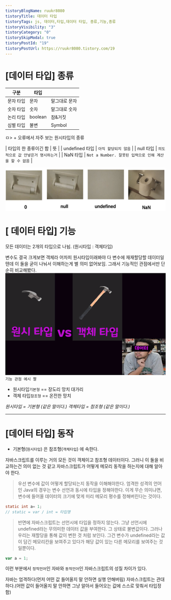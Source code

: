 ```yaml
---
tistoryBlogName: ruukr8080
tistoryTitle: 데이터 타입
tistoryTags: js, 데이터,타입,데이터 타입, 종류,기능,종류
tistoryVisibility: "3"
tistoryCategory: "0"
tistorySkipModal: true
tistoryPostId: "19"
tistoryPostUrl: https://ruukr8080.tistory.com/19
---
```


# [데이터 타입] 종류


| 구분 | 타입         |                               |
| -------------- | ------------ | ------------------------------------------------------ |
| 문자 타입      | 문자         | 말그대로 문자                               |
| 숫자 타입      | 숫자         | 말그대로 숫자                                 |
| 논리 타입      |  boolean     |                                                참&거짓|
| 심벌 타입      | 불변         | Symbol                                                 |
 
ㅁ> + 오류에서 자주 보는 원시타입의 종류 

| 타입의 한 종류이긴 함 | 뜻                                                     |
| undefined 타입        | `아직 할당되지 않음`                                   |
| null 타입             | `의도적으로 값 안넣은거 명시하는거`                    |
| NaN 타입              | `Not a Number. 잘못된 입력으로 인해 계산을 할 수 없음` |



![짤.png](./%EB%85%B8%ED%8A%B8/JavaScript/JavaScript_Deep_Dive_study/%ED%95%9C/media/%EC%A7%A4.png)



# [ 데이터 타입] 기능

모든 데이터는 2개의 타입으로 나뉨. 
(원시타입 : 객체타입)

변수도 결국 크게보면 객체라 
어차피 원시타입이래봐야 다 변수에 재재할당할 데이터일텐데  이 둘을 굳이 나눠서 이해하는게 별 의미 없어보임.
그래서 기능적인 관점에서만 단순히 비교해봤다.
![데이터 타입.png](./%EB%85%B8%ED%8A%B8/JavaScript/JavaScript_Deep_Dive_study/%ED%95%9C/media/%EB%8D%B0%EC%9D%B4%ED%84%B0%20%ED%83%80%EC%9E%85.png)
 `기능 관점 예시 짤`

- 원시타입`기본형` == 장도리 망치  대가리
- 객체 타입`참조형` ==  온전한 망치

_원시타입 = 기본형 (같은 말이다.)_
_객체타입 = 참조형 (같은 말이다.)_






---


# [데이터 타입] 동작

- 기본형(`원시타입`) 은 참조형(`객체타입`) 에 속한다.

자바스크립트를 이루는 거의 모든 것이 객체이고 참조형 데이터이다.
그러니 이 둘을 비교하는건 의미 없는 것 같고
자바스크립트가 어떻게 메모리 동작을 하는지에 대해 알아야 한다.


> 우선 변수에 값이 어떻게 할당되는지 동작을 이해해야한다.
> 엄격한 성격의 언어인 Java의 경우는 변수 선언과 동시에 타입을 정해야한다.
> 이게 무슨 의미냐면, 변수에 들어올 데이터의 크기에 맞게 미리 메모리 평수를 정해버린다는 것이다.

```java
static int a= 1;
// static = var / int = 타입명
```

> 반면에 자바스크립트는 선언시에 타입을 정하지 않는다.
> 그냥 선언시에  undefined라는 무의미한 데이터 값을 부여한다.
> 그 상태로 불변값이다.
> 그러나 우리는 재할당을 통해 값이 변한 것 처럼 보인다.
> 그건 변수가 undefined라는 값이 담긴 메모리칸을 보여주고 있다가 해당 값이 있는 다른 메모리를 보여주는 것 일뿐이다.
> 
```js
var a = 1;
```

이런 부분에서 `정적언어`인 자바와 `동적언어`인 자바스크립트의 성질 차이가 있다.

자바는 엄격하다(먼저 어떤 값 들어올지 말 안하면 실행 안해버림)
자바스크립트는 관대하다.(어떤 값이 들어올지 말 안하면 그냥 알아서 들어오는 값에 스스로 맞춰서 타입정함)


